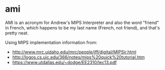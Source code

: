 # ami
AMI is an acronym for Andrew's MIPS Interpreter and also the word "friend" in French, which happens to be my last name (French, not friend), and that's pretty neat.

Using MIPS implementation information from:
- http://www.mrc.uidaho.edu/mrc/people/jff/digital/MIPSir.html
- http://logos.cs.uic.edu/366/notes/mips%20quick%20tutorial.htm
- https://www.utdallas.edu/~dodge/EE2310/lec13.pdf
